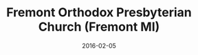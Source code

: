 ---
date: &id001 2016-02-05
end_date: null
location:
  address: 203 East Main Street
  city: Fremont
  state: MI
minister:
- end: 2011-01-01
  name: Norman De Jong
  start: 2009-01-01
  type: Organizing Pastor
- end: 2016-02-05
  name: W. Vernon Picknally Jr
  start: 2011-01-01
  type: Organizing Pastor
- end: null
  name: W. Vernon Picknally Jr
  start: 2016-02-05
  type: Pastor
ministers:
- Norman De Jong
- W. Vernon Picknally Jr
- W. Vernon Picknally Jr
name: Fremont Orthodox Presbyterian Church
names:
- end: 2016-02-05
  name: Fremont Orthodox Presbyterian mission work
  start: 2009-01-31
- end: null
  name: Fremont Orthodox Presbyterian Church
  start: 2016-02-05
origination_date: *id001
raw_data: 'MI Fremont


  Fremont Orthodox Presbyterian mission work  (January 31, 2009-February 5, 2106)

  Fremont Orthodox Presbyterian Church (February 5, 2016- )

  203 East Main Street

  Org. Pastors: Norman De Jong, 2009-11

  W. Vernon Picknally Jr, 2011-16

  Pastor: W. Vernon Picknally Jr, 2016-

  '
received_from: null
states:
- MI
status:
  active: true
  end_date: null
  reason: null
  received_from: null
  withdrawal_to: null
title: Fremont Orthodox Presbyterian Church (Fremont MI)
year_established:
- 2016

---